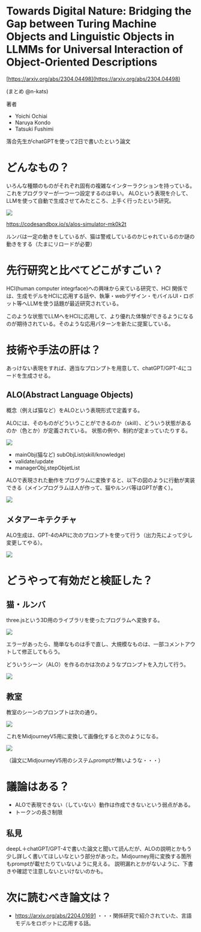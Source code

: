 # Towards Digital Nature: Bridging the Gap between Turing Machine Objects and Linguistic Objects in LLMMs for Universal Interaction of Object-Oriented Descriptions

[https://arxiv.org/abs/2304.04498](https://arxiv.org/abs/2304.04498)

(まとめ @n-kats)

著者
* Yoichi Ochiai
* Naruya Kondo
* Tatsuki Fushimi

落合先生がchatGPTを使って2日で書いたという論文

# どんなもの？
いろんな種類のものがそれぞれ固有の複雑なインターラクションを持っている。これをプログラマーが一つ一つ設定するのは辛い。
ALOという表現を介して、LLMを使って自動で生成させてみたところ、上手く行ったという研究。

![](./ALO_2304.04498/abst.png)

https://codesandbox.io/s/alos-simulator-mk0k2t

ルンバは一定の動きをしているが、猫は警戒しているのかじゃれているのか謎の動きをする（たまにリロードが必要）

# 先行研究と比べてどこがすごい？

HCI(human computer integrface)への興味から来ている研究で、HCI 関係では、生成モデルをHCIに応用する話や、執筆・webデザイン・モバイルUI・ロボット等へLLMを使う話題が最近研究されている。

このような状態でLLMへをHCIに応用して、より優れた体験ができるようになるのが期待されている。そのような応用パターンを新たに提案している。

# 技術や手法の肝は？
あっけない表現をすれば、適当なプロンプトを用意して、chatGPT/GPT-4にコードを生成させる。

## ALO(Abstract Language Objects)
概念（例えば猫など）をALOという表現形式で定義する。

ALOには、そのものがどういうことができるのか（skill）、どういう状態があるのか（色とか）が定義されている。
状態の例や、制約が定まっていたりする。

![](./ALO_2304.04498/alo.png)

* mainObj(猫など) subObjList(skill/knowledge)
* validate/update
* managerObj,stepObjetList

ALOで表現された動作をプログラムに変換すると、以下の図のように行動が実装できる（メインプログラムは人が作って、猫やルンバ等はGPTが書く）。

![](./ALO_2304.04498/action.png)

## メタアーキテクチャ
ALO生成は、GPT-4のAPIに次のプロンプトを使って行う（出力先によって少し変更してやる）。

![](./ALO_2304.04498/meta.png)

# どうやって有効だと検証した？
## 猫・ルンバ
three.jsという3D用のライブラリを使ったプログラムへ変換する。

![](./ALO_2304.04498/prompt_js.png)

エラーがあったら、簡単なものは手で直し、大規模なものは、一部コメントアウトして修正してもらう。

どういうシーン（ALO）を作るのかは次のようなプロンプトを入力して行う。

![](./ALO_2304.04498/prompt_js_prepare.png)

## 教室

教室のシーンのプロンプトは次の通り。

![](./ALO_2304.04498/prompt_class_room_prepare.png)

これをMidjourneyV5用に変換して画像化すると次のようになる。

![](./ALO_2304.04498/class_room_example.png)

（論文にMidjourneyV5用のシステムpromptが無いような・・・）

# 議論はある？
* ALOで表現できない（していない）動作は作成できないという弱点がある。
* トークンの長さ制限

## 私見
deepL＋chatGPT/GPT-4で書いた論文と聞いて読んだが、ALOの説明とかもう少し詳しく書いてほしいなという部分があった。Midjourney用に変換する箇所もpromptが載せたりていないように見える。
説明漏れとかがないように、下書きや確認で注意しないといけないのかも。

# 次に読むべき論文は？
* https://arxiv.org/abs/2204.01691 ・・・関係研究で紹介されていた、言語モデルをロボットに応用する話。

